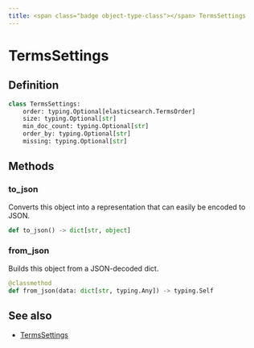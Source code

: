 ```yaml
---
title: <span class="badge object-type-class"></span> TermsSettings
---
```

# <span class="badge object-type-class"></span> TermsSettings

## Definition

```python
class TermsSettings:
    order: typing.Optional[elasticsearch.TermsOrder]
    size: typing.Optional[str]
    min_doc_count: typing.Optional[str]
    order_by: typing.Optional[str]
    missing: typing.Optional[str]
```
## Methods

### <span class="badge object-method"></span> to_json

Converts this object into a representation that can easily be encoded to JSON.

```python
def to_json() -> dict[str, object]
```

### <span class="badge object-method"></span> from_json

Builds this object from a JSON-decoded dict.

```python
@classmethod
def from_json(data: dict[str, typing.Any]) -> typing.Self
```

## See also

 * <span class="badge builder"></span> [TermsSettings](./builder-TermsSettings.md)
